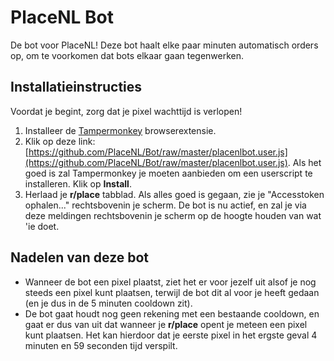 # PlaceNL Bot

De bot voor PlaceNL! Deze bot haalt elke paar minuten automatisch orders op, om te voorkomen dat bots elkaar gaan tegenwerken.

## Installatieinstructies

Voordat je begint, zorg dat je pixel wachttijd is verlopen!

1. Installeer de [Tampermonkey](https://www.tampermonkey.net/) browserextensie.
2. Klik op deze link: [https://github.com/PlaceNL/Bot/raw/master/placenlbot.user.js](https://github.com/PlaceNL/Bot/raw/master/placenlbot.user.js). Als het goed is zal Tampermonkey je moeten aanbieden om een userscript te installeren. Klik op **Install**.
3. Herlaad je **r/place** tabblad. Als alles goed is gegaan, zie je "Accesstoken ophalen..." rechtsbovenin je scherm. De bot is nu actief, en zal je via deze meldingen rechtsbovenin je scherm op de hoogte houden van wat 'ie doet.

## Nadelen van deze bot

- Wanneer de bot een pixel plaatst, ziet het er voor jezelf uit alsof je nog steeds een pixel kunt plaatsen, terwijl de bot dit al voor je heeft gedaan (en je dus in de 5 minuten cooldown zit).
- De bot gaat houdt nog geen rekening met een bestaande cooldown, en gaat er dus van uit dat wanneer je **r/place** opent je meteen een pixel kunt plaatsen. Het kan hierdoor dat je eerste pixel in het ergste geval 4 minuten en 59 seconden tijd verspilt.
